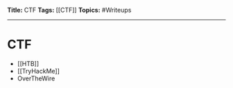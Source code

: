 **Title:** CTF
**Tags:** [[CTF]]
**Topics:** #Writeups 

---
# CTF
- [[HTB]]
- [[TryHackMe]]
- OverTheWire